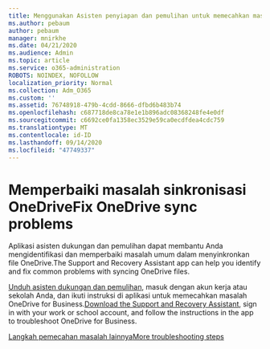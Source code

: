 ```yaml
---
title: Menggunakan Asisten penyiapan dan pemulihan untuk memecahkan masalah OneDrive for Business
ms.author: pebaum
author: pebaum
manager: mnirkhe
ms.date: 04/21/2020
ms.audience: Admin
ms.topic: article
ms.service: o365-administration
ROBOTS: NOINDEX, NOFOLLOW
localization_priority: Normal
ms.collection: Adm_O365
ms.custom: ''
ms.assetid: 76748918-479b-4cdd-8666-dfbd6b483b74
ms.openlocfilehash: c687718de8ca78e1e1b896adc08368248fe4e0df
ms.sourcegitcommit: c6692ce0fa1358ec3529e59ca0ecdfdea4cdc759
ms.translationtype: MT
ms.contentlocale: id-ID
ms.lasthandoff: 09/14/2020
ms.locfileid: "47749337"
---
```

# <a name="fix-onedrive-sync-problems"></a><span data-ttu-id="4df7e-102">Memperbaiki masalah sinkronisasi OneDrive</span><span class="sxs-lookup"><span data-stu-id="4df7e-102">Fix OneDrive sync problems</span></span>

<span data-ttu-id="4df7e-103">Aplikasi asisten dukungan dan pemulihan dapat membantu Anda mengidentifikasi dan memperbaiki masalah umum dalam menyinkronkan file OneDrive.</span><span class="sxs-lookup"><span data-stu-id="4df7e-103">The Support and Recovery Assistant app can help you identify and fix common problems with syncing OneDrive files.</span></span> 
  
<span data-ttu-id="4df7e-104">[Unduh asisten dukungan dan pemulihan](https://aka.ms/sara), masuk dengan akun kerja atau sekolah Anda, dan ikuti instruksi di aplikasi untuk memecahkan masalah OneDrive for Business.</span><span class="sxs-lookup"><span data-stu-id="4df7e-104">[Download the Support and Recovery Assistant](https://aka.ms/sara), sign in with your work or school account, and follow the instructions in the app to troubleshoot OneDrive for Business.</span></span> 
  
[<span data-ttu-id="4df7e-105">Langkah pemecahan masalah lainnya</span><span class="sxs-lookup"><span data-stu-id="4df7e-105">More troubleshooting steps</span></span>](https://go.microsoft.com/fwlink/?linkid=872097)
  

